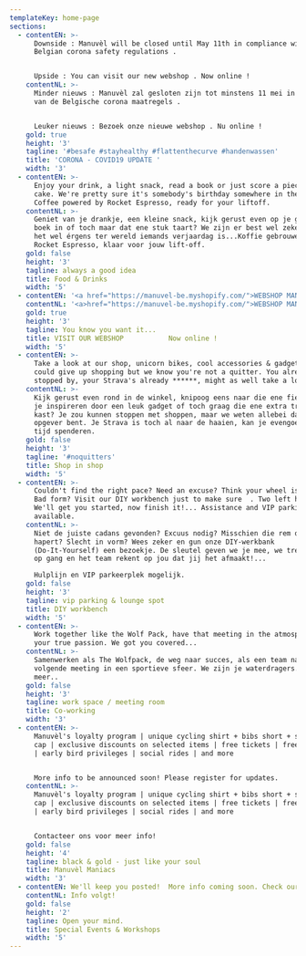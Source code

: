 ```yaml
---
templateKey: home-page
sections:
  - contentEN: >-
      Downside : Manuvèl will be closed until May 11th in compliance with
      Belgian corona safety regulations . 


      Upside : You can visit our new webshop . Now online !
    contentNL: >-
      Minder nieuws : Manuvèl zal gesloten zijn tot minstens 11 mei in navolging
      van de Belgische corona maatregels .


      Leuker nieuws : Bezoek onze nieuwe webshop . Nu online !
    gold: true
    height: '3'
    tagline: '#besafe #stayhealthy #flattenthecurve #handenwassen'
    title: 'CORONA - COVID19 UPDATE '
    width: '3'
  - contentEN: >-
      Enjoy your drink, a light snack, read a book or just score a piece of
      cake. We're pretty sure it's somebody's birthday somewhere in the world.
      Coffee powered by Rocket Espresso, ready for your liftoff.
    contentNL: >-
      Geniet van je drankje, een kleine snack, kijk gerust even op je gemak een
      boek in of toch maar dat ene stuk taart? We zijn er best wel zeker van dat
      het wel érgens ter wereld iemands verjaardag is...Koffie gebrouwen door
      Rocket Espresso, klaar voor jouw lift-off.
    gold: false
    height: '3'
    tagline: always a good idea
    title: Food & Drinks
    width: '5'
  - contentEN: '<a href="https://manuvel-be.myshopify.com/">WEBSHOP MANUVÈL</a>'
    contentNL: '<a>href="https://manuvel-be.myshopify.com/">WEBSHOP MANUVÈL</a>'
    gold: true
    height: '3'
    tagline: You know you want it...
    title: VISIT OUR WEBSHOP           Now online !
    width: '5'
  - contentEN: >-
      Take a look at our shop, unicorn bikes, cool accessories & gadgets. You
      could give up shopping but we know you're not a quitter. You already
      stopped by, your Strava's already ******, might as well take a look!
    contentNL: >-
      Kijk gerust even rond in de winkel, knipoog eens naar die ene fiets, laat
      je inspireren door een leuk gadget of toch graag die ene extra trui in de
      kast? Je zou kunnen stoppen met shoppen, maar we weten allebei dat je geen
      opgever bent. Je Strava is toch al naar de haaien, kan je evengoed hier je
      tijd spenderen.
    gold: false
    height: '3'
    tagline: '#noquitters'
    title: Shop in shop
    width: '5'
  - contentEN: >-
      Couldn't find the right pace? Need an excuse? Think your wheel is jammed?
      Bad form? Visit our DIY workbench just to make sure  . Two left hands?
      We'll get you started, now finish it!... Assistance and VIP parking
      available.
    contentNL: >-
      Niet de juiste cadans gevonden? Excuus nodig? Misschien die rem die
      hapert? Slecht in vorm? Wees zeker en gun onze DIY-werkbank
      (Do-It-Yourself) een bezoekje. De sleutel geven we je mee, we trekken je
      op gang en het team rekent op jou dat jij het afmaakt!...

      Hulplijn en VIP parkeerplek mogelijk.
    gold: false
    height: '3'
    tagline: vip parking & lounge spot
    title: DIY workbench
    width: '5'
  - contentEN: >-
      Work together like the Wolf Pack, have that meeting in the atmosphere of
      your true passion. We got you covered...
    contentNL: >-
      Samenwerken als The Wolfpack, de weg naar succes, als een team naar die
      volgende meeting in een sportieve sfeer. We zijn je waterdragers. Of
      meer..
    gold: false
    height: '3'
    tagline: work space / meeting room
    title: Co-working
    width: '3'
  - contentEN: >-
      Manuvèl's loyalty program | unique cycling shirt + bibs short + socks +
      cap | exclusive discounts on selected items | free tickets | free gadgets
      | early bird privileges | social rides | and more


      More info to be announced soon! Please register for updates.
    contentNL: >-
      Manuvèl's loyalty program | unique cycling shirt + bibs short + socks +
      cap | exclusive discounts on selected items | free tickets | free gadgets
      | early bird privileges | social rides | and more


      Contacteer ons voor meer info! 
    gold: false
    height: '4'
    tagline: black & gold - just like your soul
    title: Manuvèl Maniacs
    width: '3'
  - contentEN: We'll keep you posted!  More info coming soon. Check our Facebook page .
    contentNL: Info volgt!
    gold: false
    height: '2'
    tagline: Open your mind.
    title: Special Events & Workshops
    width: '5'
---
```


